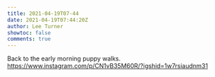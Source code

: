 ```yaml
---
title: 2021-04-19T07-44
date: 2021-04-19T07:44:20Z
author: Lee Turner
showtoc: false
comments: true
---
```


Back to the early morning puppy walks. https://www.instagram.com/p/CN1vB35M60R/?igshid=1w7rsiaudnm31


